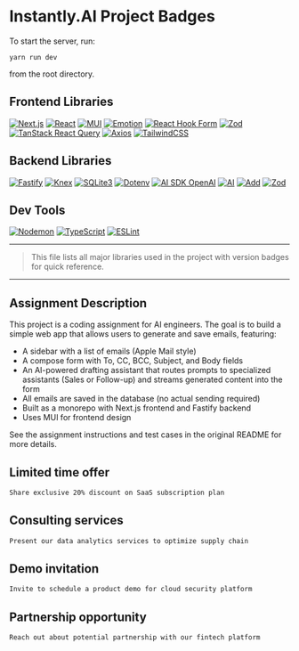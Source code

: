 # Instantly.AI Project Badges

To start the server, run:

```
yarn run dev
```
from the root directory.

## Frontend Libraries

<!-- Frontend Badges with different colors -->
[![Next.js](https://img.shields.io/badge/Next.js-14.2.3-000?logo=next.js)](https://nextjs.org/)
[![React](https://img.shields.io/badge/React-18-61DAFB?logo=react)](https://react.dev/)
[![MUI](https://img.shields.io/badge/MUI-5.15.16-007FFF?logo=mui)](https://mui.com/)
[![Emotion](https://img.shields.io/badge/Emotion-11.11.5-c76494?logo=emotion)](https://emotion.sh/docs/introduction)
[![React Hook Form](https://img.shields.io/badge/React%20Hook%20Form-7.62.0-EC5990?logo=reacthookform)](https://react-hook-form.com/)
[![Zod](https://img.shields.io/badge/Zod-4.1.4-8e44ad)](https://zod.dev/)
[![TanStack React Query](https://img.shields.io/badge/TanStack%20React%20Query-5.85.5-ff4154?logo=reactquery)](https://tanstack.com/query/latest)
[![Axios](https://img.shields.io/badge/Axios-1.11.0-5A29E4?logo=axios)](https://axios-http.com/)
[![TailwindCSS](https://img.shields.io/badge/TailwindCSS-4.1.12-38B2AC?logo=tailwindcss)](https://tailwindcss.com/)

## Backend Libraries

<!-- Backend Badges with different colors -->
[![Fastify](https://img.shields.io/badge/Fastify-4.27.0-ffcf00?logo=fastify)](https://www.fastify.io/)
[![Knex](https://img.shields.io/badge/Knex-3.1.0-6e4b3a?logo=knex)](https://knexjs.org/)
[![SQLite3](https://img.shields.io/badge/SQLite3-5.1.7-003B57?logo=sqlite)](https://www.npmjs.com/package/sqlite3)
[![Dotenv](https://img.shields.io/badge/dotenv-17.2.1-10a37f?logo=dotenv)](https://github.com/motdotla/dotenv)
[![AI SDK OpenAI](https://img.shields.io/badge/@ai--sdk/openai-2.0.22-412991?logo=openai)](https://www.npmjs.com/package/@ai-sdk/openai)
[![AI](https://img.shields.io/badge/ai-5.0.27-0b3d91)](https://www.npmjs.com/package/ai)
[![Add](https://img.shields.io/badge/add-2.0.6-ff9800)](https://www.npmjs.com/package/add)
[![Zod](https://img.shields.io/badge/Zod-4.1.4-8e44ad)](https://zod.dev/)
## Dev Tools

<!-- Dev Tools Badges with different colors -->
[![Nodemon](https://img.shields.io/badge/Nodemon-3.1.9-76D04B?logo=nodemon)](https://nodemon.io/)
[![TypeScript](https://img.shields.io/badge/TypeScript-5.9.2-3178c6?logo=typescript)](https://www.typescriptlang.org/)
[![ESLint](https://img.shields.io/badge/ESLint-8-4B32C3?logo=eslint)](https://eslint.org/)

---

> This file lists all major libraries used in the project with version badges for quick reference.

---

## Assignment Description

This project is a coding assignment for AI engineers. The goal is to build a simple web app that allows users to generate and save emails, featuring:

- A sidebar with a list of emails (Apple Mail style)
- A compose form with To, CC, BCC, Subject, and Body fields
- An AI-powered drafting assistant that routes prompts to specialized assistants (Sales or Follow-up) and streams generated content into the form
- All emails are saved in the database (no actual sending required)
- Built as a monorepo with Next.js frontend and Fastify backend
- Uses MUI for frontend design

See the assignment instructions and test cases in the original README for more details.

## Limited time offer

```bash
Share exclusive 20% discount on SaaS subscription plan
```

## Consulting services

```bash
Present our data analytics services to optimize supply chain
```

## Demo invitation

```bash
Invite to schedule a product demo for cloud security platform
```

## Partnership opportunity

```bash
Reach out about potential partnership with our fintech platform
```

